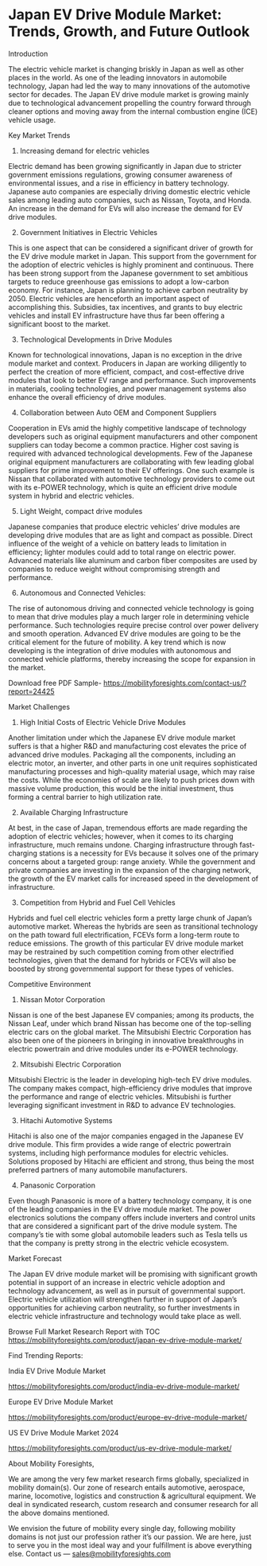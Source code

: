# Japan EV Drive Module Market: Trends, Growth, and Future Outlook

Introduction

The electric vehicle market is changing briskly in Japan as well as other places in the world. As one of the leading innovators in automobile technology, Japan had led the way to many innovations of the automotive sector for decades. The Japan EV drive module market is growing mainly due to technological advancement propelling the country forward through cleaner options and moving away from the internal combustion engine (ICE) vehicle usage.

Key Market Trends

1. Increasing demand for electric vehicles

Electric demand has been growing significantly in Japan due to stricter government emissions regulations, growing consumer awareness of environmental issues, and a rise in efficiency in battery technology. Japanese auto companies are especially driving domestic electric vehicle sales among leading auto companies, such as Nissan, Toyota, and Honda. An increase in the demand for EVs will also increase the demand for EV drive modules.

2. Government Initiatives in Electric Vehicles

This is one aspect that can be considered a significant driver of growth for the EV drive module market in Japan. This support from the government for the adoption of electric vehicles is highly prominent and continuous. There has been strong support from the Japanese government to set ambitious targets to reduce greenhouse gas emissions to adopt a low-carbon economy. For instance, Japan is planning to achieve carbon neutrality by 2050. Electric vehicles are henceforth an important aspect of accomplishing this. Subsidies, tax incentives, and grants to buy electric vehicles and install EV infrastructure have thus far been offering a significant boost to the market.

3. Technological Developments in Drive Modules

Known for technological innovations, Japan is no exception in the drive module market and context. Producers in Japan are working diligently to perfect the creation of more efficient, compact, and cost-effective drive modules that look to better EV range and performance. Such improvements in materials, cooling technologies, and power management systems also enhance the overall efficiency of drive modules.

4. Collaboration between Auto OEM and Component Suppliers

Cooperation in EVs amid the highly competitive landscape of technology developers such as original equipment manufacturers and other component suppliers can today become a common practice. Higher cost saving is required with advanced technological developments. Few of the Japanese original equipment manufacturers are collaborating with few leading global suppliers for prime improvement to their EV offerings. One such example is Nissan that collaborated with automotive technology providers to come out with its e-POWER technology, which is quite an efficient drive module system in hybrid and electric vehicles.

5. Light Weight, compact drive modules

Japanese companies that produce electric vehicles’ drive modules are developing drive modules that are as light and compact as possible. Direct influence of the weight of a vehicle on battery leads to limitation in efficiency; lighter modules could add to total range on electric power. Advanced materials like aluminum and carbon fiber composites are used by companies to reduce weight without compromising strength and performance.

6. Autonomous and Connected Vehicles:

The rise of autonomous driving and connected vehicle technology is going to mean that drive modules play a much larger role in determining vehicle performance. Such technologies require precise control over power delivery and smooth operation. Advanced EV drive modules are going to be the critical element for the future of mobility. A key trend which is now developing is the integration of drive modules with autonomous and connected vehicle platforms, thereby increasing the scope for expansion in the market.

Download free PDF Sample- https://mobilityforesights.com/contact-us/?report=24425

Market Challenges

1. High Initial Costs of Electric Vehicle Drive Modules

Another limitation under which the Japanese EV drive module market suffers is that a higher R&D and manufacturing cost elevates the price of advanced drive modules. Packaging all the components, including an electric motor, an inverter, and other parts in one unit requires sophisticated manufacturing processes and high-quality material usage, which may raise the costs. While the economies of scale are likely to push prices down with massive volume production, this would be the initial investment, thus forming a central barrier to high utilization rate.

2. Available Charging Infrastructure

At best, in the case of Japan, tremendous efforts are made regarding the adoption of electric vehicles; however, when it comes to its charging infrastructure, much remains undone. Charging infrastructure through fast-charging stations is a necessity for EVs because it solves one of the primary concerns about a targeted group: range anxiety. While the government and private companies are investing in the expansion of the charging network, the growth of the EV market calls for increased speed in the development of infrastructure.

3. Competition from Hybrid and Fuel Cell Vehicles

Hybrids and fuel cell electric vehicles form a pretty large chunk of Japan’s automotive market. Whereas the hybrids are seen as transitional technology on the path toward full electrification, FCEVs form a long-term route to reduce emissions. The growth of this particular EV drive module market may be restrained by such competition coming from other electrified technologies, given that the demand for hybrids or FCEVs will also be boosted by strong governmental support for these types of vehicles.

Competitive Environment

1. Nissan Motor Corporation

Nissan is one of the best Japanese EV companies; among its products, the Nissan Leaf, under which brand Nissan has become one of the top-selling electric cars on the global market. The Mitsubishi Electric Corporation has also been one of the pioneers in bringing in innovative breakthroughs in electric powertrain and drive modules under its e-POWER technology.

2. Mitsubishi Electric Corporation

Mitsubishi Electric is the leader in developing high-tech EV drive modules. The company makes compact, high-efficiency drive modules that improve the performance and range of electric vehicles. Mitsubishi is further leveraging significant investment in R&D to advance EV technologies.

3. Hitachi Automotive Systems

Hitachi is also one of the major companies engaged in the Japanese EV drive module. This firm provides a wide range of electric powertrain systems, including high performance modules for electric vehicles. Solutions proposed by Hitachi are efficient and strong, thus being the most preferred partners of many automobile manufacturers.

4. Panasonic Corporation

Even though Panasonic is more of a battery technology company, it is one of the leading companies in the EV drive module market. The power electronics solutions the company offers include inverters and control units that are considered a significant part of the drive module system. The company’s tie with some global automobile leaders such as Tesla tells us that the company is pretty strong in the electric vehicle ecosystem.

Market Forecast

The Japan EV drive module market will be promising with significant growth potential in support of an increase in electric vehicle adoption and technology advancement, as well as in pursuit of governmental support. Electric vehicle utilization will strengthen further in support of Japan’s opportunities for achieving carbon neutrality, so further investments in electric vehicle infrastructure and technology would take place as well.

Browse Full Market Research Report with TOC https://mobilityforesights.com/product/japan-ev-drive-module-market/

Find Trending Reports:

India EV Drive Module Market

https://mobilityforesights.com/product/india-ev-drive-module-market/

Europe EV Drive Module Market

https://mobilityforesights.com/product/europe-ev-drive-module-market/

US EV Drive Module Market 2024

https://mobilityforesights.com/product/us-ev-drive-module-market/

About Mobility Foresights,

We are among the very few market research firms globally, specialized in mobility domain(s). Our zone of research entails automotive, aerospace, marine, locomotive, logistics and construction & agricultural equipment. We deal in syndicated research, custom research and consumer research for all the above domains mentioned.

We envision the future of mobility every single day, following mobility domains is not just our profession rather it’s our passion. We are here, just to serve you in the most ideal way and your fulfillment is above everything else. Contact us — sales@mobilityforesights.com
